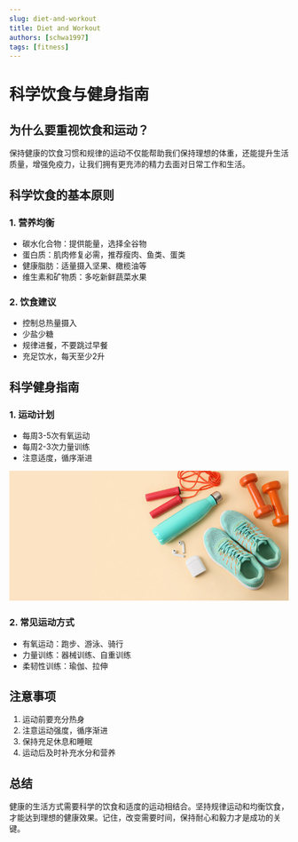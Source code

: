 ```yaml
---
slug: diet-and-workout
title: Diet and Workout
authors: [schwa1997]
tags: [fitness]
---
```


# 科学饮食与健身指南



## 为什么要重视饮食和运动？
保持健康的饮食习惯和规律的运动不仅能帮助我们保持理想的体重，还能提升生活质量，增强免疫力，让我们拥有更充沛的精力去面对日常工作和生活。



## 科学饮食的基本原则

### 1. 营养均衡
- 碳水化合物：提供能量，选择全谷物
- 蛋白质：肌肉修复必需，推荐瘦肉、鱼类、蛋类
- 健康脂肪：适量摄入坚果、橄榄油等
- 维生素和矿物质：多吃新鲜蔬菜水果

### 2. 饮食建议
- 控制总热量摄入
- 少盐少糖
- 规律进餐，不要跳过早餐
- 充足饮水，每天至少2升

## 科学健身指南

### 1. 运动计划
- 每周3-5次有氧运动
- 每周2-3次力量训练
- 注意适度，循序渐进

![Docusaurus Plushie](./banner.jpg) 

### 2. 常见运动方式
- 有氧运动：跑步、游泳、骑行
- 力量训练：器械训练、自重训练
- 柔韧性训练：瑜伽、拉伸

## 注意事项
1. 运动前要充分热身
2. 注意运动强度，循序渐进
3. 保持充足休息和睡眠
4. 运动后及时补充水分和营养

## 总结
健康的生活方式需要科学的饮食和适度的运动相结合。坚持规律运动和均衡饮食，才能达到理想的健康效果。记住，改变需要时间，保持耐心和毅力才是成功的关键。
